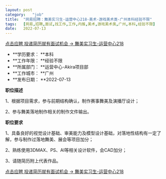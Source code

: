 ```yaml
---
layout:	post
category:	"job"
title:	"网易招聘：舞美实习生-运营中心218-美术-游戏美术类-广州本科经验不限"
tags:	[网易,招聘,面试,找工作,工作,内推,美术,游戏美术类,广州,本科,经验不限]
date:	2022-07-13
---
```


[点击应聘 投递简历就有面试机会 ->  舞美实习生-运营中心218](http://mobile.bole.netease.com/bole/boleDetail?id=41529&employeeId=346f03c3cda5f04c&key=all)



- **学历要求： **本科
- **工作年限： **经验不限
- **所属部门： **运营中心-Akira项目部
- **工作城市： **广州
- **发布日期： **2022-07-13



**职位描述**

1、根据项目需求，参与前期结构确认，制作赛事舞美及演播厅设计；

2、参与舞美落地制作相关的制作文件输出。





**职位要求**

1、具备良好的视觉设计基础、审美能力及模型设计基础，对落地性结构有一定了解，参与制作过落地舞美、展会等项目加分；

2、熟练使用3DMAX、PS、AI等相关设计软件，会CAD加分；

3、请随简历附上代表作品。



[点击应聘 投递简历就有面试机会 ->  舞美实习生-运营中心218](http://mobile.bole.netease.com/bole/boleDetail?id=41529&employeeId=346f03c3cda5f04c&key=all)